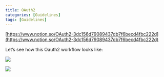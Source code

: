```yaml
---
title: OAuth2
categories: [Guidelines]
tags: [Guidelines]
---
```


[https://www.notion.so/OAuth2-3dc156d79089437db7f6becd4fbc222d](https://www.notion.so/OAuth2-3dc156d79089437db7f6becd4fbc222d)


Let’s see how this Oauth2 workflow looks like:


![](https://s3.us-west-2.amazonaws.com/secure.notion-static.com/3bce41e0-99e8-4ebd-9701-e2bc9cbb79a2/Untitled.png?X-Amz-Algorithm=AWS4-HMAC-SHA256&X-Amz-Content-Sha256=UNSIGNED-PAYLOAD&X-Amz-Credential=AKIAT73L2G45EIPT3X45%2F20230915%2Fus-west-2%2Fs3%2Faws4_request&X-Amz-Date=20230915T201616Z&X-Amz-Expires=3600&X-Amz-Signature=cef27348106cb20c475732ef89b1c7f9d6f114f02374e86844c578e1e1ab8b66&X-Amz-SignedHeaders=host&x-id=GetObject)


![](https://s3.us-west-2.amazonaws.com/secure.notion-static.com/27d32b66-de43-41de-80f7-7edb81d1190f/Untitled.png?X-Amz-Algorithm=AWS4-HMAC-SHA256&X-Amz-Content-Sha256=UNSIGNED-PAYLOAD&X-Amz-Credential=AKIAT73L2G45EIPT3X45%2F20230915%2Fus-west-2%2Fs3%2Faws4_request&X-Amz-Date=20230915T201616Z&X-Amz-Expires=3600&X-Amz-Signature=3532cf92886dd539a5971185c3c929ddcf4ba46da887cddbc38ef73acfd2c442&X-Amz-SignedHeaders=host&x-id=GetObject)

